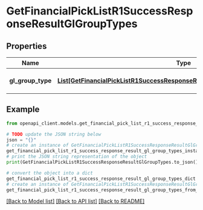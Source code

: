 # GetFinancialPickListR1SuccessResponseResultGlGroupTypes


## Properties

Name | Type | Description | Notes
------------ | ------------- | ------------- | -------------
**gl_group_type** | [**List[GetFinancialPickListR1SuccessResponseResultGlGroupTypesGlGroupTypeInner]**](GetFinancialPickListR1SuccessResponseResultGlGroupTypesGlGroupTypeInner.md) | A list of GL group types. | 

## Example

```python
from openapi_client.models.get_financial_pick_list_r1_success_response_result_gl_group_types import GetFinancialPickListR1SuccessResponseResultGlGroupTypes

# TODO update the JSON string below
json = "{}"
# create an instance of GetFinancialPickListR1SuccessResponseResultGlGroupTypes from a JSON string
get_financial_pick_list_r1_success_response_result_gl_group_types_instance = GetFinancialPickListR1SuccessResponseResultGlGroupTypes.from_json(json)
# print the JSON string representation of the object
print(GetFinancialPickListR1SuccessResponseResultGlGroupTypes.to_json())

# convert the object into a dict
get_financial_pick_list_r1_success_response_result_gl_group_types_dict = get_financial_pick_list_r1_success_response_result_gl_group_types_instance.to_dict()
# create an instance of GetFinancialPickListR1SuccessResponseResultGlGroupTypes from a dict
get_financial_pick_list_r1_success_response_result_gl_group_types_from_dict = GetFinancialPickListR1SuccessResponseResultGlGroupTypes.from_dict(get_financial_pick_list_r1_success_response_result_gl_group_types_dict)
```
[[Back to Model list]](../README.md#documentation-for-models) [[Back to API list]](../README.md#documentation-for-api-endpoints) [[Back to README]](../README.md)


